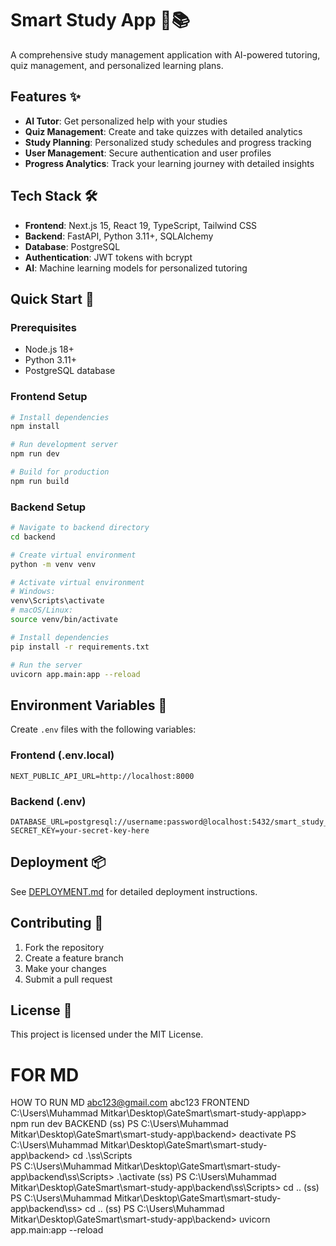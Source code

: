 # Smart Study App 🧠📚

A comprehensive study management application with AI-powered tutoring, quiz management, and personalized learning plans.

## Features ✨

- **AI Tutor**: Get personalized help with your studies
- **Quiz Management**: Create and take quizzes with detailed analytics
- **Study Planning**: Personalized study schedules and progress tracking
- **User Management**: Secure authentication and user profiles
- **Progress Analytics**: Track your learning journey with detailed insights

## Tech Stack 🛠️

- **Frontend**: Next.js 15, React 19, TypeScript, Tailwind CSS
- **Backend**: FastAPI, Python 3.11+, SQLAlchemy
- **Database**: PostgreSQL
- **Authentication**: JWT tokens with bcrypt
- **AI**: Machine learning models for personalized tutoring

## Quick Start 🚀

### Prerequisites
- Node.js 18+
- Python 3.11+
- PostgreSQL database

### Frontend Setup
```bash
# Install dependencies
npm install

# Run development server
npm run dev

# Build for production
npm run build
```

### Backend Setup
```bash
# Navigate to backend directory
cd backend

# Create virtual environment
python -m venv venv

# Activate virtual environment
# Windows:
venv\Scripts\activate
# macOS/Linux:
source venv/bin/activate

# Install dependencies
pip install -r requirements.txt

# Run the server
uvicorn app.main:app --reload
```

## Environment Variables 🔐

Create `.env` files with the following variables:

### Frontend (.env.local)
```env
NEXT_PUBLIC_API_URL=http://localhost:8000
```

### Backend (.env)
```env
DATABASE_URL=postgresql://username:password@localhost:5432/smart_study_db
SECRET_KEY=your-secret-key-here
```

## Deployment 📦

See [DEPLOYMENT.md](./DEPLOYMENT.md) for detailed deployment instructions.

## Contributing 🤝

1. Fork the repository
2. Create a feature branch
3. Make your changes
4. Submit a pull request



## License 📄

This project is licensed under the MIT License.

# FOR MD
HOW TO RUN MD 
abc123@gmail.com
abc123
FRONTEND 
 C:\Users\Muhammad Mitkar\Desktop\GateSmart\smart-study-app\app>  
 npm run dev
 BACKEND 
 (ss) PS C:\Users\Muhammad Mitkar\Desktop\GateSmart\smart-study-app\backend> deactivate
PS C:\Users\Muhammad Mitkar\Desktop\GateSmart\smart-study-app\backend> cd .\ss\Scripts\
PS C:\Users\Muhammad Mitkar\Desktop\GateSmart\smart-study-app\backend\ss\Scripts> .\activate
(ss) PS C:\Users\Muhammad Mitkar\Desktop\GateSmart\smart-study-app\backend\ss\Scripts> cd ..
(ss) PS C:\Users\Muhammad Mitkar\Desktop\GateSmart\smart-study-app\backend\ss> cd ..
(ss) PS C:\Users\Muhammad Mitkar\Desktop\GateSmart\smart-study-app\backend> uvicorn app.main:app --reload
